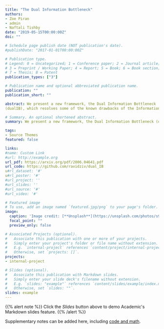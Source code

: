 ```yaml
---
title: "The Dual Information Bottleneck"
authors:
- Zoe Piran 
- admin
- Naftali Tishby
date: "2019-05-15T00:00:00Z"
doi: ""

# Schedule page publish date (NOT publication's date).
#publishDate: "2017-01-01T00:00:00Z"

# Publication type.
# Legend: 0 = Uncategorized; 1 = Conference paper; 2 = Journal article;
# 3 = Preprint / Working Paper; 4 = Report; 5 = Book; 6 = Book section;
# 7 = Thesis; 8 = Patent
publication_types: ["3"]

# Publication name and optional abbreviated publication name.
publication: ""
publication_short: ""

abstract: We present a new framework, the Dual Information Bottleneck
(dualIB), which resolves some of the known drawbacks of the Information Bottleneck. We provide a theoretical analysis of the dualIB framework and  solving for the structure of its solutions. To approach large scale problems, we present a novel variational formulation of the dualIB for Deep Neural Networks. In experiments on several data-sets, we compare it to a variational form of the IB.

# Summary. An optional shortened abstract.
summary: We present a new framework, the Dual Information Bottleneck (dualIB), which resolves some of the known drawbacks of the Information Bottleneck. We provide a theoretical analysis of the dualIB framework and  solving for the structure of its solutions. To approach large scale problems, we present a novel variational formulation of the dualIB for Deep Neural Networks. In experiments on several data-sets, we compare it to a variational form of the IB.

tags:
- Source Themes
featured: false

links:
#name: Custom Link
#url: http://example.org
url_pdf: https://arxiv.org/pdf/2006.04641.pdf
url_code: https://github.com/ravidziv/dual_IB
u#rl_dataset: '#'
u#rl_poster: '#'
#url_project: ''
#url_slides: ''
#url_source: '#'
#url_video: '#'

# Featured image
# To use, add an image named `featured.jpg/png` to your page's folder. 
image:
  caption: 'Image credit: [**Unsplash**](https://unsplash.com/photos/s9CC2SKySJM)'
  focal_point: ""
  preview_only: false

# Associated Projects (optional).
#   Associate this publication with one or more of your projects.
#   Simply enter your project's folder or file name without extension.
#   E.g. `internal-project` references `content/project/internal-project/index.md`.
#   Otherwise, set `projects: []`.
projects:
- internal-project

# Slides (optional).
#   Associate this publication with Markdown slides.
#   Simply enter your slide deck's filename without extension.
#   E.g. `slides: "example"` references `content/slides/example/index.md`.
#   Otherwise, set `slides: ""`.
slides: example
---
```


{{% alert note %}}
Click the *Slides* button above to demo Academic's Markdown slides feature.
{{% /alert %}}

Supplementary notes can be added here, including [code and math](https://sourcethemes.com/academic/docs/writing-markdown-latex/).
